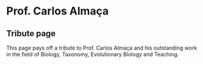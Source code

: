 # Prof. Carlos Almaça
## Tribute page

This page pays off a tribute to Prof. Carlos Almaça and his outstanding work in the field of Biology, Taxonomy, Evolutionary Biology and Teaching. 
